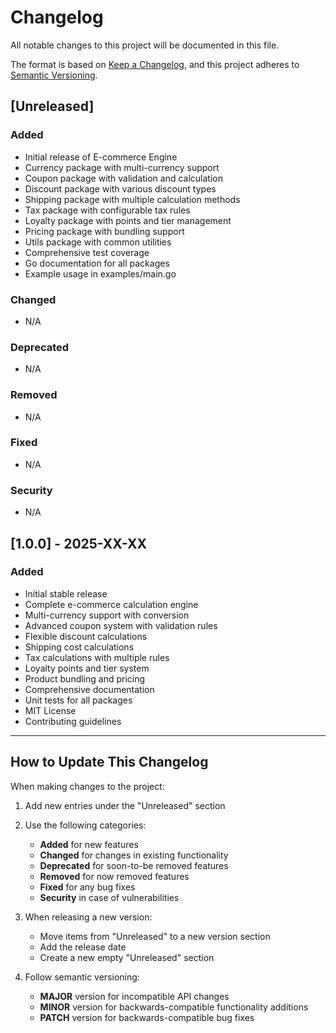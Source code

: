 # Changelog

All notable changes to this project will be documented in this file.

The format is based on [Keep a Changelog](https://keepachangelog.com/en/1.0.0/),
and this project adheres to [Semantic Versioning](https://semver.org/spec/v2.0.0.html).

## [Unreleased]

### Added
- Initial release of E-commerce Engine
- Currency package with multi-currency support
- Coupon package with validation and calculation
- Discount package with various discount types
- Shipping package with multiple calculation methods
- Tax package with configurable tax rules
- Loyalty package with points and tier management
- Pricing package with bundling support
- Utils package with common utilities
- Comprehensive test coverage
- Go documentation for all packages
- Example usage in examples/main.go

### Changed
- N/A

### Deprecated
- N/A

### Removed
- N/A

### Fixed
- N/A

### Security
- N/A

## [1.0.0] - 2025-XX-XX

### Added
- Initial stable release
- Complete e-commerce calculation engine
- Multi-currency support with conversion
- Advanced coupon system with validation rules
- Flexible discount calculations
- Shipping cost calculations
- Tax calculations with multiple rules
- Loyalty points and tier system
- Product bundling and pricing
- Comprehensive documentation
- Unit tests for all packages
- MIT License
- Contributing guidelines

---

## How to Update This Changelog

When making changes to the project:

1. Add new entries under the "Unreleased" section
2. Use the following categories:
   - **Added** for new features
   - **Changed** for changes in existing functionality
   - **Deprecated** for soon-to-be removed features
   - **Removed** for now removed features
   - **Fixed** for any bug fixes
   - **Security** in case of vulnerabilities

3. When releasing a new version:
   - Move items from "Unreleased" to a new version section
   - Add the release date
   - Create a new empty "Unreleased" section

4. Follow semantic versioning:
   - **MAJOR** version for incompatible API changes
   - **MINOR** version for backwards-compatible functionality additions
   - **PATCH** version for backwards-compatible bug fixes